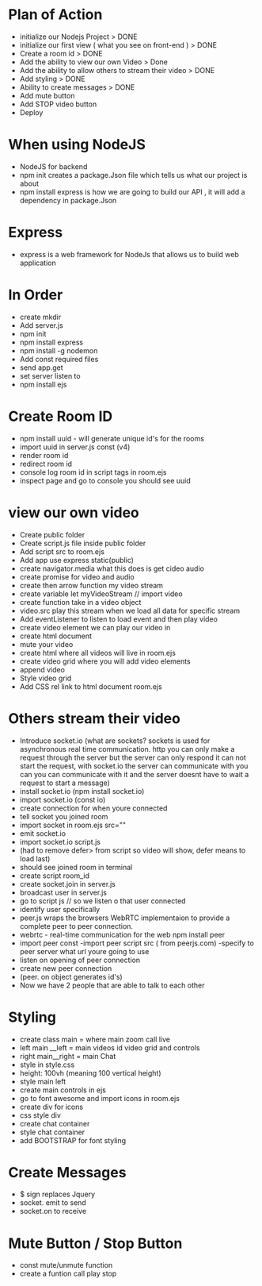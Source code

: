 # Plan of Action

- initialize our Nodejs Project > DONE
- initialize our first view ( what you see on front-end )  > DONE
- Create a room id > DONE
- Add the ability to view our own Video > Done
- Add the ability to allow others to stream their video > DONE
- Add styling > DONE 
- Ability to create messages > DONE
- Add mute button
- Add STOP video button
- Deploy

# When using NodeJS

- NodeJS for backend
- npm init creates a package.Json file which tells us what our project is about 
- npm install express is how we are going to build our API , it will add a dependency in package.Json 

# Express
- express is a web framework for NodeJs that allows us to build web application

# In Order
- create mkdir 
- Add server.js
- npm init
- npm install express
- npm install -g nodemon
- Add const required files
- send app.get
- set server listen to 
- npm install ejs

# Create Room ID
- npm install uuid - will generate unique id's for the rooms
- import uuid in server.js const (v4)
- render room id
- redirect room id 
- console log room id in script tags in room.ejs
- inspect page and go to console you should see uuid

# view our own video
- Create public folder
- Create script.js file inside public folder
- Add script src to room.ejs
- Add app use express static(public)
- create navigator.media what this does is get cideo audio 
- create promise for video and audio
- create then arrow function my video stream
- create variable let myVideoStream // import video
- create function take in a video object
- video.src play this stream when we load all data for specific stream 
- Add eventListener to listen to load event and then play video 
- create video element we can play our video in 
- create html document
-  mute your video 
- create html where all videos will live in room.ejs
- create video grid where you will add video elements
- append video
- Style video grid
- Add CSS rel link to html document room.ejs

# Others stream their video
- Introduce socket.io
(what are sockets?  sockets is used for asynchronous real time communication. http you can only make a request through the server but the server can only respond it can not start the request, with socket.io the server can communicate with you can you can communicate with it and the server doesnt have to wait a request to start a message)
- install socket.io (npm install socket.io)
- import socket.io (const io)
- create connection for when youre connected
- tell socket you joined room
- import socket in room.ejs src=""
- emit socket.io
- import socket.io script.js
- (had to remove defer> from script so video will show, defer means to load last)
- should see joined room in terminal
- create script room_id 
- create socket.join in server.js
- broadcast user in server.js
-  go to script js // so we listen o that user connected
- identify user specifically
- peer.js wraps the browsers WebRTC implementaion to provide a complete peer to peer connection. 
- webrtc - real-time communication for the web 
npm install peer
- import peer const
-import peer script src ( from peerjs.com)
-specify to peer server what url youre going to use 
- listen on opening of peer connection
- create new peer connection
- (peer. on object generates id's)
- Now we have 2 people that are able to talk to each other

# Styling
- create class main = where main zoom call live
- left main __left = main videos id video grid and controls
- right main__right = main Chat
- style in style.css
- height: 100vh (meaning 100 vertical height)
- style main left 
- create main controls in ejs
- go to font awesome and import icons in room.ejs
- create div for icons 
- css style div 
- create chat container
- style chat container
- add BOOTSTRAP for font styling

# Create Messages
- $ sign replaces Jquery
- socket. emit to send 
- socket.on to receive

# Mute Button / Stop Button
- const mute/unmute function
- create a funtion call play stop

